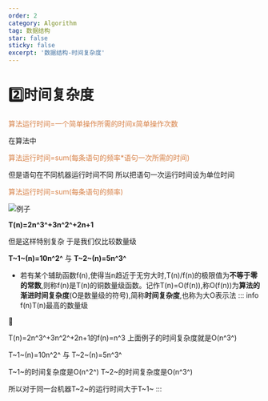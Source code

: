 ```yaml
---
order: 2
category: Algorithm
tag: 数据结构
star: false
sticky: false
excerpt: '数据结构-时间复杂度'
---
```

# :two:时间复杂度
<p style="color:rgb(215, 127, 68)">算法运行时间=一个简单操作所需的时间x简单操作次数</p>
在算法中
<p style="color:rgb(215, 127, 68)">算法运行时间=sum(每条语句的频率*语句一次所需的时间)</p>
但是语句在不同机器运行时间不同 所以把语句一次运行时间设为单位时间
<p style="color:rgb(215, 127, 68)">算法运行时间=sum(每条语句的频率)</p>

![例子](/structure/2.png)

**T(n)=2n^3^+3n^2^+2n+1**

但是这样特别复杂 于是我们仅比较数量级



**T~1~(n)=10n^2^** 与 **T~2~(n)=5n^3^**
- 若有某个辅助函数f(n),使得当n趋近于无穷大时,T(n)/f(n)的极限值为**不等于零的常数**,则称f(n)是T(n)的铜数量级函数。记作T(n)=O(f(n)),称O(f(n))为**算法的渐进时间复杂度**(O是数量级的符号),简称**时间复杂度**,也称为大O表示法
::: info 
f(n)T(n)最高的数量级

:chestnut:

T(n)=2n^3^+3n^2^+2n+1的f(n)=n^3
上面例子的时间复杂度就是O(n^3^)

T~1~(n)=10n^2^ 与 T~2~(n)=5n^3^

T~1~的时间复杂度是O(n^2^)
T~2~的时间复杂度是O(n^3^)

所以对于同一台机器T~2~的运行时间大于T~1~
:::